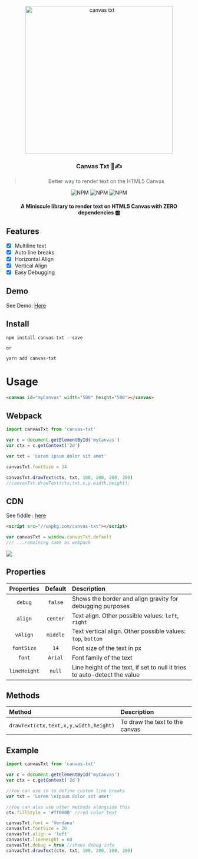 <div align="center">
<img src="https://i.imgur.com/Te6TkKz.png" width=400 alt="canvas txt">
<h3>Canvas Txt 📐✍</h3>
<blockquote>
Better way to render text on the HTML5 Canvas
</blockquote>

<p align="center">

<img alt="NPM" src="https://img.shields.io/bundlephobia/minzip/canvas-txt?style=flat-square">

<img alt="NPM" src="https://img.shields.io/npm/v/canvas-txt?style=flat-square">

<img alt="NPM" src="https://img.shields.io/npm/l/canvas-txt?style=flat-square">

</p>

#### A Miniscule library to render text on HTML5 Canvas with ZERO dependencies 🆎

</div>

## Features

- [x] Multiline text
- [x] Auto line breaks
- [x] Horizontal Align
- [x] Vertical Align
- [x] Easy Debugging

## Demo

See Demo: [Here](https://canvas-txt.geongeorge.com)

## Install

```
npm install canvas-txt --save

or

yarn add canvas-txt
```

# Usage

```html
<canvas id="myCanvas" width="500" height="500"></canvas>
```

## Webpack

```javascript
import canvasTxt from 'canvas-txt'

var c = document.getElementById('myCanvas')
var ctx = c.getContext('2d')

var txt = 'Lorem ipsum dolor sit amet'

canvasTxt.fontSize = 24

canvasTxt.drawText(ctx, txt, 100, 200, 200, 200)
//canvasTxt.drawText(ctx,txt,x,y,width,height);
```

## CDN

See fiddle : <a href="https://jsfiddle.net/geongeorgek/9bamges1/10/">here</a>

```html
<script src="//unpkg.com/canvas-txt"></script>
```

```javascript
var canvasTxt = window.canvasTxt.default
/// ...remaining same as webpack
```

![](https://i.imgur.com/qV2x2zV.jpg)

## Properties

|  Properties  | Default  | Description                                                               |
| :----------: | :------: | :------------------------------------------------------------------------ |
|   `debug`    | `false`  | Shows the border and align gravity for debugging purposes                 |
|   `align`    | `center` | Text align. Other possible values: `left`, `right`                        |
|   `vAlign`   | `middle` | Text vertical align. Other possible values: `top`, `bottom`               |
|  `fontSize`  |   `14`   | Font size of the text in px                                               |
|    `font`    | `Arial`  | Font family of the text                                                   |
| `lineHeight` |  `null`  | Line height of the text, if set to null it tries to auto-detect the value |

## Methods

| Method                                | Description                    |
| :------------------------------------ | :----------------------------- |
| `drawText(ctx,text,x,y,width,height)` | To draw the text to the canvas |

## Example

```javascript
import canvasTxt from 'canvas-txt'

var c = document.getElementById('myCanvas')
var ctx = c.getContext('2d')

//You can use \n to define custom line breaks
var txt = 'Lorem \nipsum dolor sit amet'

//You can also use other methods alongside this
ctx.fillStyle = '#ff0000' //red color text

canvasTxt.font = 'Verdana'
canvasTxt.fontSize = 20
canvasTxt.align = 'left'
canvasTxt.lineHeight = 60
canvasTxt.debug = true //shows debug info
canvasTxt.drawText(ctx, txt, 100, 200, 200, 200)
```
